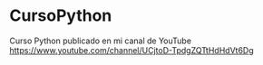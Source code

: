 # CursoPython
Curso Python publicado en mi canal de YouTube https://www.youtube.com/channel/UCjtoD-TpdgZQTtHdHdVt6Dg
